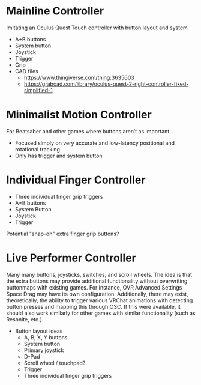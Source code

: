 # Mainline Controller
Imitating an Oculus Quest Touch controller with button layout and system

- A+B buttons
- System button
- Joystick
- Trigger
- Grip
- CAD files
  - https://www.thingiverse.com/thing:3635603
  - https://grabcad.com/library/oculus-quest-2-right-controller-fixed-simplified-1

# Minimalist Motion Controller
For Beatsaber and other games where buttons aren’t as important

- Focused simply on very accurate and low-latency positional and rotational tracking
- Only has trigger and system button

# Individual Finger Controller
- Three individual finger grip triggers
- A+B buttons
- System Button
- Joystick
- Trigger

Potential "snap-on" extra finger grip buttons?

# Live Performer Controller
Many many buttons, joysticks, switches, and scroll wheels. The idea is that the extra buttons may provide additional functionality without overwriting buttonmaps with existing games. For instance, OVR Advanced Settings Space Drag may have its own configuration. Additionally, there may exist, theoretically, the ability to trigger various VRChat animations with detecting button presses and mapping this through OSC. If this were available, it should also work similarly for other games with similar functionality (such as Resonite, etc.).

- Button layout ideas
  - A, B, X, Y buttons
  - System button
  - Primary joystick
  - D-Pad
  - Scroll wheel / touchpad?
  - Trigger
  - Three individual finger grip triggers
